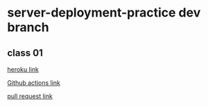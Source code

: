 # server-deployment-practice dev branch

## class 01

[heroku link](https://github.com/Fatensamman/server-deployment-practice/pull/2)

[Github actions link](https://github.com/Fatensamman/server-deployment-practice/actions)

[pull request link](https://github.com/Fatensamman/server-deployment-practice/pull/2)